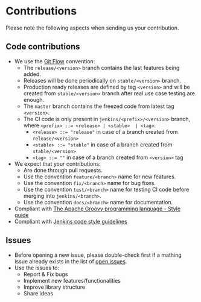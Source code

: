# Contributions

Please note the following aspects when sending us your contribution.

## Code contributions
 * We use the [Git Flow](https://nvie.com/posts/a-successful-git-branching-model/)
   convention:
    * The `release/<version>` branch contains the last features being added.
    * Releases will be done periodically on `stable/<version>` branch.
    * Production ready releases are defined by tag `<version>` and will be created from `stable/<version>` branch after real use case testing are enough.
    * The `master` branch contains the freezed code from latest tag `<version>`.
    * The CI code is only present in `jenkins/<prefix>/<version>` branch, where `<prefix> ::= <release> | <stable>  | <tag>`:
      * `<release> ::= "release"` in case of a branch created from `release/<version>`
      * `<stable> ::= "stable"` in case of a branch created from `stable/<version>`
      * `<tag> ::= ""` in case of a branch created from `<version>` tag
 * We expect that your contributions:
    * Are done through pull requests.
    * Use the convention `feature/<branch>` name for new features.
    * Use the convention `fix/<branch>` name for bug fixes.
    * Use the convention `test/<branch>` name for testing CI code before merging into `jenkins/<branch>`.
    * Use the convention `docs/<branch>` name for documentation.
 * Compliant with [The Apache Groovy programming language - Style
 guide](http://groovy-lang.org/style-guide.html)
 * Compliant with [Jenkins code style guidelines](https://wiki.jenkins.io/display/JENKINS/Code+Style+Guidelines)

## Issues
 * Before opening a new issue, please double-check first if a mathing
 issue already exists in the list of [open issues](https://github.com/indigo-dc/jenkins-pipeline-library/issues).
 * Use the issues to:
   * Report & Fix bugs
   * Implement new features/functionalities
   * Improve library structure
   * Share ideas
